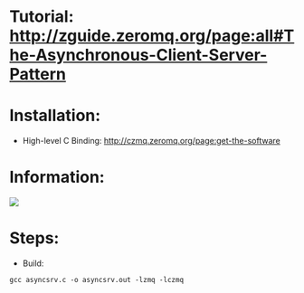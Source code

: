 # Tutorial: http://zguide.zeromq.org/page:all#The-Asynchronous-Client-Server-Pattern

# Installation:
* High-level C Binding: http://czmq.zeromq.org/page:get-the-software

# Information:

<img src=https://github.com/imatix/zguide/raw/master/images/fig38.png/>

# Steps:
* Build:
```
gcc asyncsrv.c -o asyncsrv.out -lzmq -lczmq
```